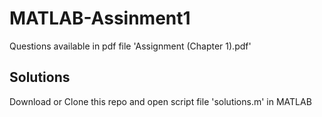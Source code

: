 # MATLAB-Assinment1
Questions available in pdf file 'Assignment (Chapter 1).pdf'

## Solutions
Download or Clone this repo and open script file 'solutions.m' in MATLAB
